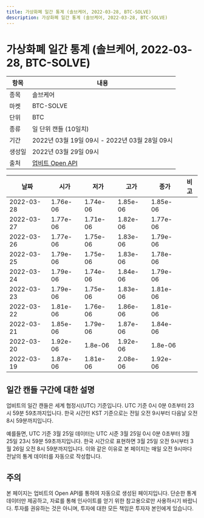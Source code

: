 ```yaml
---
title: 가상화폐 일간 통계 (솔브케어, 2022-03-28, BTC-SOLVE)
description: 가상화폐 일간 통계 (솔브케어, 2022-03-28, BTC-SOLVE)
---
```


가상화폐 일간 통계 (솔브케어, 2022-03-28, BTC-SOLVE)
===

|항목|내용|
|--|--|
|종목|솔브케어|
|마켓|BTC-SOLVE|
|단위|BTC|
|종류|일 단위 캔들 (10일치)|
|기간|2022년 03월 19일 09시 - 2022년 03월 28일 09시|
|생성일|2022년 03월 29일 09시|
|출처|[업비트 Open API](https://docs.upbit.com)|


|날짜|시가|저가|고가|종가|비고|
|--|--|--|--|--|--|
|2022-03-28|1.76e-06|1.74e-06|1.85e-06|1.85e-06|    |
|2022-03-27|1.77e-06|1.71e-06|1.82e-06|1.77e-06|    |
|2022-03-26|1.77e-06|1.75e-06|1.83e-06|1.79e-06|    |
|2022-03-25|1.79e-06|1.75e-06|1.83e-06|1.78e-06|    |
|2022-03-24|1.79e-06|1.74e-06|1.84e-06|1.79e-06|    |
|2022-03-23|1.79e-06|1.75e-06|1.83e-06|1.81e-06|    |
|2022-03-22|1.81e-06|1.76e-06|1.86e-06|1.81e-06|    |
|2022-03-21|1.85e-06|1.79e-06|1.87e-06|1.84e-06|    |
|2022-03-20|1.92e-06|1.8e-06|1.92e-06|1.8e-06|    |
|2022-03-19|1.87e-06|1.81e-06|2.08e-06|1.92e-06|    |


일간 캔들 구간에 대한 설명
---


업비트의 일간 캔들은 세계 협정시(UTC) 기준입니다. 
UTC 기준 0시 0분 0초부터 23시 59분 59초까지입니다. 
한국 시간인 KST 기준으로는 전일 오전 9시부터 다음날 오전 8시 59분까지입니다. 


예를들면, UTC 기준 3월 25일 데이터는 UTC 시준 3월 25일 0시 0분 0초부터 3월 25일 23시 59분 59초까지입니다. 
한국 시간으로 표현하면 3월 25일 오전 9시부터 3월 26일 오전 8시 59분까지입니다. 
이와 같은 이유로 본 페이지는 매일 오전 9시마다 전날의 통계 데이터를 자동으로 작성합니다. 


주의
---


본 페이지는 업비트의 Open API를 통하여 자동으로 생성된 페이지입니다. 
단순한 통계 데이터만 제공하고, 자료를 통해 인사이트를 얻기 위한 참고용으로만 사용하시기 바랍니다. 
투자를 권유하는 것은 아니며, 투자에 대한 모든 책임은 투자자 본인에게 있습니다. 
